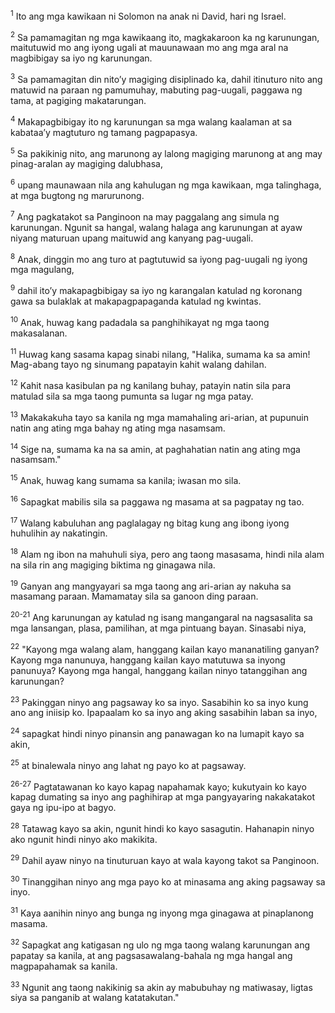 <sup>1</sup>
Ito ang mga kawikaan ni Solomon na anak ni David, hari ng Israel. 

<sup>2</sup>
Sa pamamagitan ng mga kawikaang ito, magkakaroon ka ng karunungan, maitutuwid mo ang iyong ugali at mauunawaan mo ang mga aral na magbibigay sa iyo ng karunungan. 

<sup>3</sup>
Sa pamamagitan din nitoʼy magiging disiplinado ka, dahil itinuturo nito ang matuwid na paraan ng pamumuhay, mabuting pag-uugali, paggawa ng tama, at pagiging makatarungan. 

<sup>4</sup>
Makapagbibigay ito ng karunungan sa mga walang kaalaman at sa kabataaʼy magtuturo ng tamang pagpapasya. 

<sup>5</sup>
Sa pakikinig nito, ang marunong ay lalong magiging marunong at ang may pinag-aralan ay magiging dalubhasa, 

<sup>6</sup>
upang maunawaan nila ang kahulugan ng mga kawikaan, mga talinghaga, at mga bugtong ng marurunong. 

<sup>7</sup>
Ang pagkatakot sa Panginoon na may paggalang ang simula ng karunungan. Ngunit sa hangal, walang halaga ang karunungan at ayaw niyang maturuan upang maituwid ang kanyang pag-uugali.

<sup>8</sup>
Anak, dinggin mo ang turo at pagtutuwid sa iyong pag-uugali ng iyong mga magulang, 

<sup>9</sup>
dahil itoʼy makapagbibigay sa iyo ng karangalan katulad ng koronang gawa sa bulaklak at makapagpapaganda katulad ng kwintas. 

<sup>10</sup>
Anak, huwag kang padadala sa panghihikayat ng mga taong makasalanan. 

<sup>11</sup>
Huwag kang sasama kapag sinabi nilang, "Halika, sumama ka sa amin! Mag-abang tayo ng sinumang papatayin kahit walang dahilan. 

<sup>12</sup>
Kahit nasa kasibulan pa ng kanilang buhay, patayin natin sila para matulad sila sa mga taong pumunta sa lugar ng mga patay. 

<sup>13</sup>
Makakakuha tayo sa kanila ng mga mamahaling ari-arian, at pupunuin natin ang ating mga bahay ng ating mga nasamsam. 

<sup>14</sup>
Sige na, sumama ka na sa amin, at paghahatian natin ang ating mga nasamsam." 

<sup>15</sup>
Anak, huwag kang sumama sa kanila; iwasan mo sila. 

<sup>16</sup>
Sapagkat mabilis sila sa paggawa ng masama at sa pagpatay ng tao. 

<sup>17</sup>
Walang kabuluhan ang paglalagay ng bitag kung ang ibong iyong huhulihin ay nakatingin. 

<sup>18</sup>
Alam ng ibon na mahuhuli siya, pero ang taong masasama, hindi nila alam na sila rin ang magiging biktima ng ginagawa nila. 

<sup>19</sup>
Ganyan ang mangyayari sa mga taong ang ari-arian ay nakuha sa masamang paraan. Mamamatay sila sa ganoon ding paraan.

<sup>20-21</sup>
Ang karunungan ay katulad ng isang mangangaral na nagsasalita sa mga lansangan, plasa, pamilihan, at mga pintuang bayan. Sinasabi niya, 

<sup>22</sup>
"Kayong mga walang alam, hanggang kailan kayo mananatiling ganyan? Kayong mga nanunuya, hanggang kailan kayo matutuwa sa inyong panunuya? Kayong mga hangal, hanggang kailan ninyo tatanggihan ang karunungan? 

<sup>23</sup>
Pakinggan ninyo ang pagsaway ko sa inyo. Sasabihin ko sa inyo kung ano ang iniisip ko. Ipapaalam ko sa inyo ang aking sasabihin laban sa inyo, 

<sup>24</sup>
sapagkat hindi ninyo pinansin ang panawagan ko na lumapit kayo sa akin, 

<sup>25</sup>
at binalewala ninyo ang lahat ng payo ko at pagsaway.

<sup>26-27</sup>
Pagtatawanan ko kayo kapag napahamak kayo; kukutyain ko kayo kapag dumating sa inyo ang paghihirap at mga pangyayaring nakakatakot gaya ng ipu-ipo at bagyo. 

<sup>28</sup>
Tatawag kayo sa akin, ngunit hindi ko kayo sasagutin. Hahanapin ninyo ako ngunit hindi ninyo ako makikita. 

<sup>29</sup>
Dahil ayaw ninyo na tinuturuan kayo at wala kayong takot sa Panginoon. 

<sup>30</sup>
Tinanggihan ninyo ang mga payo ko at minasama ang aking pagsaway sa inyo. 

<sup>31</sup>
Kaya aanihin ninyo ang bunga ng inyong mga ginagawa at pinaplanong masama. 

<sup>32</sup>
Sapagkat ang katigasan ng ulo ng mga taong walang karunungan ang papatay sa kanila, at ang pagsasawalang-bahala ng mga hangal ang magpapahamak sa kanila. 

<sup>33</sup>
Ngunit ang taong nakikinig sa akin ay mabubuhay ng matiwasay, ligtas siya sa panganib at walang katatakutan."
